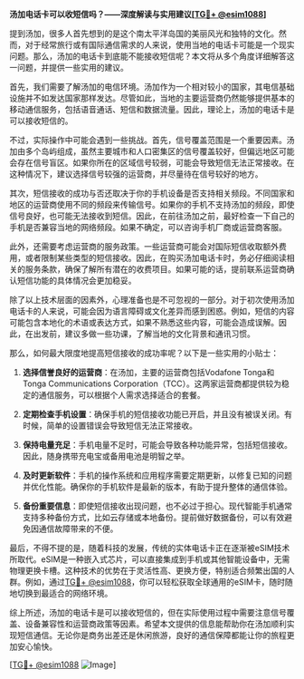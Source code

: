 **汤加电话卡可以收短信吗？——深度解读与实用建议[[TG💪+ @esim1088](https://t.me/s/esim1088)]**

提到汤加，很多人首先想到的是这个南太平洋岛国的美丽风光和独特的文化。然而，对于经常旅行或有国际通信需求的人来说，使用当地的电话卡可能是一个现实问题。那么，汤加的电话卡到底能不能接收短信呢？本文将从多个角度详细解答这一问题，并提供一些实用的建议。

首先，我们需要了解汤加的电信环境。汤加作为一个相对较小的国家，其电信基础设施并不如发达国家那样发达。尽管如此，当地的主要运营商仍然能够提供基本的移动通信服务，包括语音通话、短信和数据流量。因此，理论上，汤加的电话卡是可以接收短信的。

不过，实际操作中可能会遇到一些挑战。首先，信号覆盖范围是一个重要因素。汤加由多个岛屿组成，虽然主要城市和人口密集区的信号覆盖较好，但偏远地区可能会存在信号盲区。如果你所在的区域信号较弱，可能会导致短信无法正常接收。在这种情况下，建议选择信号较强的运营商，并尽量待在信号较好的地方。

其次，短信接收的成功与否还取决于你的手机设备是否支持相关频段。不同国家和地区的运营商使用不同的频段来传输信号。如果你的手机不支持汤加的频段，即使信号良好，也可能无法接收到短信。因此，在前往汤加之前，最好检查一下自己的手机是否兼容当地的网络频段。如果不确定，可以咨询手机厂商或运营商客服。

此外，还需要考虑运营商的服务政策。一些运营商可能会对国际短信收取额外费用，或者限制某些类型的短信接收。因此，在购买汤加电话卡时，务必仔细阅读相关的服务条款，确保了解所有潜在的收费项目。如果可能的话，提前联系运营商确认短信功能的具体情况会更加稳妥。

除了以上技术层面的因素外，心理准备也是不可忽视的一部分。对于初次使用汤加电话卡的人来说，可能会因为语言障碍或文化差异而感到困惑。例如，短信的内容可能包含本地化的术语或表达方式，如果不熟悉这些内容，可能会造成误解。因此，在出发前，建议多做一些功课，了解当地的文化背景和通讯习惯。

那么，如何最大限度地提高短信接收的成功率呢？以下是一些实用的小贴士：

1. **选择信誉良好的运营商**：在汤加，主要的运营商包括Vodafone Tonga和Tonga Communications Corporation（TCC）。这两家运营商都提供较为稳定的通信服务，可以根据个人需求选择适合的套餐。

2. **定期检查手机设置**：确保手机的短信接收功能已开启，并且没有被误关闭。有时候，简单的设置错误会导致短信无法正常接收。

3. **保持电量充足**：手机电量不足时，可能会导致各种功能异常，包括短信接收。因此，随身携带充电宝或备用电池是明智之举。

4. **及时更新软件**：手机的操作系统和应用程序需要定期更新，以修复已知的问题并优化性能。确保你的手机软件是最新的版本，有助于提升整体的通信体验。

5. **备份重要信息**：即使短信接收出现问题，也不必过于担心。现代智能手机通常支持多种备份方式，比如云存储或本地备份。提前做好数据备份，可以有效避免因通信故障带来的不便。

最后，不得不提的是，随着科技的发展，传统的实体电话卡正在逐渐被eSIM技术所取代。eSIM是一种嵌入式芯片，可以直接集成到手机或其他智能设备中，无需物理更换卡槽。这种技术的优势在于灵活性高、更换方便，特别适合频繁出国的人群。例如，通过[TG💪+ @esim1088](https://t.me/s/esim1088)，你可以轻松获取全球通用的eSIM卡，随时随地切换到最适合的网络环境。

综上所述，汤加的电话卡是可以接收短信的，但在实际使用过程中需要注意信号覆盖、设备兼容性和运营商政策等因素。希望本文提供的信息能帮助你在汤加顺利实现短信通信。无论你是商务出差还是休闲旅游，良好的通信保障都能让你的旅程更加安心愉快。

[[TG💪+ @esim1088](https://t.me/s/esim1088) ![Image](https://i.postimg.cc/4NQfJmqS/Snipaste-2025-05-13-00-14-12.png)]